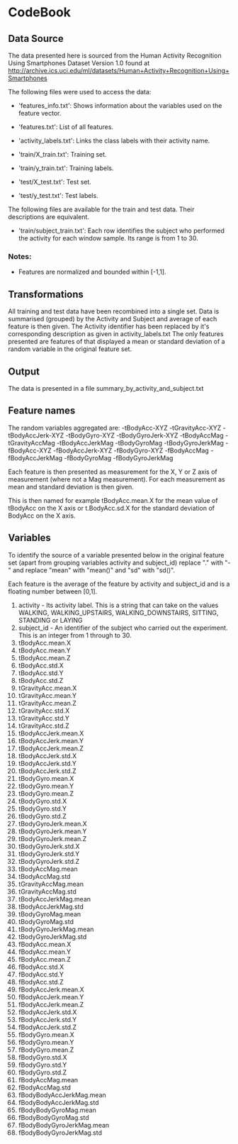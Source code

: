 # CodeBook

## Data Source

The data presented here is sourced from the Human Activity Recognition Using Smartphones Dataset Version 1.0 found at http://archive.ics.uci.edu/ml/datasets/Human+Activity+Recognition+Using+Smartphones 

The following files were used to access the data:

- 'features_info.txt': Shows information about the variables used on the feature vector.

- 'features.txt': List of all features.

- 'activity_labels.txt': Links the class labels with their activity name.

- 'train/X_train.txt': Training set.

- 'train/y_train.txt': Training labels.

- 'test/X_test.txt': Test set.

- 'test/y_test.txt': Test labels.

The following files are available for the train and test data. Their descriptions are equivalent. 

- 'train/subject_train.txt': Each row identifies the subject who performed the activity for each window sample. Its range is from 1 to 30. 

### Notes: 
- Features are normalized and bounded within [-1,1].

## Transformations

All training and test data have been recombined into a single set.
Data is summarised (grouped) by the Activity and Subject and average of each feature is then given.
The Activity identifier has been replaced by it's corresponding description as given in activity_labels.txt
The only features presented are features of that displayed a mean or standard deviation of a random variable in the original feature set.

## Output

The data is presented in a file summary_by_activity_and_subject.txt

## Feature names

The random variables aggregated are:
-tBodyAcc-XYZ
-tGravityAcc-XYZ
-tBodyAccJerk-XYZ
-tBodyGyro-XYZ
-tBodyGyroJerk-XYZ
-tBodyAccMag
-tGravityAccMag
-tBodyAccJerkMag
-tBodyGyroMag
-tBodyGyroJerkMag
-fBodyAcc-XYZ
-fBodyAccJerk-XYZ
-fBodyGyro-XYZ
-fBodyAccMag
-fBodyAccJerkMag
-fBodyGyroMag
-fBodyGyroJerkMag

Each feature is then presented as measurement for the X, Y or Z axis of measurement (where not a Mag measurement).
For each measurement as mean and standard deviation is then given. 

This is then named for example tBodyAcc.mean.X for the mean value
of tBodyAcc on the X axis or t.BodyAcc.sd.X for the standard deviation of BodyAcc on the X axis.

## Variables

To identify the source of a variable presented  below in the original feature set (apart from grouping variables activity and subject_id) replace "." with "-" and replace "mean" with "mean()" and "sd" with "sd()".

Each feature is the average of the feature by activity and subject_id and is a floating number between [0,1].

1.	activity - Its activity label. This is a string that can take on the values WALKING, WALKING_UPSTAIRS, WALKING_DOWNSTAIRS, SITTING, STANDING or LAYING
2.	subject_id - An identifier of the subject who carried out the experiment. This is an integer from 1 through to 30.
3.	tBodyAcc.mean.X
4.	tBodyAcc.mean.Y
5.	tBodyAcc.mean.Z
6.	tBodyAcc.std.X
7.	tBodyAcc.std.Y
8.	tBodyAcc.std.Z
9.	tGravityAcc.mean.X
10.	tGravityAcc.mean.Y
11.	tGravityAcc.mean.Z
12.	tGravityAcc.std.X
13.	tGravityAcc.std.Y
14.	tGravityAcc.std.Z
15.	tBodyAccJerk.mean.X
16.	tBodyAccJerk.mean.Y
17.	tBodyAccJerk.mean.Z
18.	tBodyAccJerk.std.X
19.	tBodyAccJerk.std.Y
20.	tBodyAccJerk.std.Z
21.	tBodyGyro.mean.X
22.	tBodyGyro.mean.Y
23.	tBodyGyro.mean.Z
24.	tBodyGyro.std.X
25.	tBodyGyro.std.Y
26.	tBodyGyro.std.Z
27.	tBodyGyroJerk.mean.X
28.	tBodyGyroJerk.mean.Y
29.	tBodyGyroJerk.mean.Z
30.	tBodyGyroJerk.std.X
31.	tBodyGyroJerk.std.Y
32.	tBodyGyroJerk.std.Z
33.	tBodyAccMag.mean
34.	tBodyAccMag.std
35.	tGravityAccMag.mean
36.	tGravityAccMag.std
37.	tBodyAccJerkMag.mean
38.	tBodyAccJerkMag.std
39.	tBodyGyroMag.mean
40.	tBodyGyroMag.std
41.	tBodyGyroJerkMag.mean
42.	tBodyGyroJerkMag.std
43.	fBodyAcc.mean.X
44.	fBodyAcc.mean.Y
45.	fBodyAcc.mean.Z
46.	fBodyAcc.std.X
47.	fBodyAcc.std.Y
48.	fBodyAcc.std.Z
49.	fBodyAccJerk.mean.X
50.	fBodyAccJerk.mean.Y
51.	fBodyAccJerk.mean.Z
52.	fBodyAccJerk.std.X
53.	fBodyAccJerk.std.Y
54.	fBodyAccJerk.std.Z
55.	fBodyGyro.mean.X
56.	fBodyGyro.mean.Y
57.	fBodyGyro.mean.Z
58.	fBodyGyro.std.X
59.	fBodyGyro.std.Y
60.	fBodyGyro.std.Z
61.	fBodyAccMag.mean
62.	fBodyAccMag.std
63.	fBodyBodyAccJerkMag.mean
64.	fBodyBodyAccJerkMag.std
65.	fBodyBodyGyroMag.mean
66.	fBodyBodyGyroMag.std
67.	fBodyBodyGyroJerkMag.mean
68.	fBodyBodyGyroJerkMag.std
